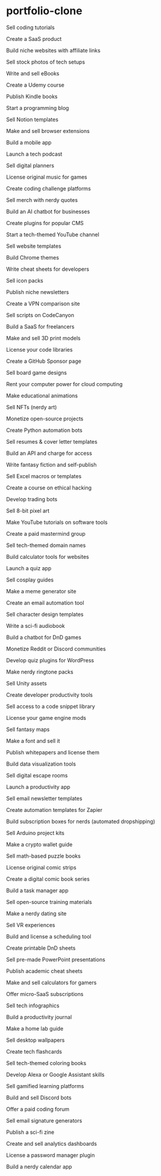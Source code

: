 # portfolio-clone

Sell coding tutorials

Create a SaaS product

Build niche websites with affiliate links

Sell stock photos of tech setups

Write and sell eBooks

Create a Udemy course

Publish Kindle books

Start a programming blog

Sell Notion templates

Make and sell browser extensions

Build a mobile app

Launch a tech podcast

Sell digital planners

License original music for games

Create coding challenge platforms

Sell merch with nerdy quotes

Build an AI chatbot for businesses

Create plugins for popular CMS

Start a tech-themed YouTube channel

Sell website templates

Build Chrome themes

Write cheat sheets for developers

Sell icon packs

Publish niche newsletters

Create a VPN comparison site

Sell scripts on CodeCanyon

Build a SaaS for freelancers

Make and sell 3D print models

License your code libraries

Create a GitHub Sponsor page

Sell board game designs

Rent your computer power for cloud computing

Make educational animations

Sell NFTs (nerdy art)

Monetize open-source projects

Create Python automation bots

Sell resumes & cover letter templates

Build an API and charge for access

Write fantasy fiction and self-publish

Sell Excel macros or templates

Create a course on ethical hacking

Develop trading bots

Sell 8-bit pixel art

Make YouTube tutorials on software tools

Create a paid mastermind group

Sell tech-themed domain names

Build calculator tools for websites

Launch a quiz app

Sell cosplay guides

Make a meme generator site

Create an email automation tool

Sell character design templates

Write a sci-fi audiobook

Build a chatbot for DnD games

Monetize Reddit or Discord communities

Develop quiz plugins for WordPress

Make nerdy ringtone packs

Sell Unity assets

Create developer productivity tools

Sell access to a code snippet library

License your game engine mods

Sell fantasy maps

Make a font and sell it

Publish whitepapers and license them

Build data visualization tools

Sell digital escape rooms

Launch a productivity app

Sell email newsletter templates

Create automation templates for Zapier

Build subscription boxes for nerds (automated dropshipping)

Sell Arduino project kits

Make a crypto wallet guide

Sell math-based puzzle books

License original comic strips

Create a digital comic book series

Build a task manager app

Sell open-source training materials

Make a nerdy dating site

Sell VR experiences

Build and license a scheduling tool

Create printable DnD sheets

Sell pre-made PowerPoint presentations

Publish academic cheat sheets

Make and sell calculators for gamers

Offer micro-SaaS subscriptions

Sell tech infographics

Build a productivity journal

Make a home lab guide

Sell desktop wallpapers

Create tech flashcards

Sell tech-themed coloring books

Develop Alexa or Google Assistant skills

Sell gamified learning platforms

Build and sell Discord bots

Offer a paid coding forum

Sell email signature generators

Publish a sci-fi zine

Create and sell analytics dashboards

License a password manager plugin

Build a nerdy calendar app
